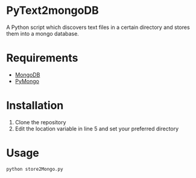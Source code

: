 # PyText2mongoDB
A Python script which discovers text files in a certain directory and stores them into a mongo database.

# Requirements
- [MongoDB](https://docs.mongodb.org/manual/)
- [PyMongo](https://docs.mongodb.org/getting-started/python/client/)

# Installation
1. Clone the repository
2. Edit the location variable in line 5 and set your preferred directory

# Usage
```
python store2Mongo.py
```
